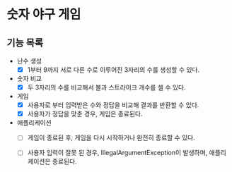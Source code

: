 # 숫자 야구 게임
## 기능 목록
 - 난수 생성
   - [x] 1부터 9까지 서로 다른 수로 이루어진 3자리의 수를 생성할 수 있다.
 - 숫자 비교
   - [x] 두 3자리의 수를 비교해서 볼과 스트라이크 개수를 셀 수 있다.
 - 게임
   - [x] 사용자로 부터 입력받은 수와 정답을 비교해 결과를 반환할 수 있다.
   - [x] 사용자가 정답을 맞춘 경우, 게임은 종료된다.
 - 애플리케이션
   - [ ] 게임이 종료된 후, 게임을 다시 시작하거나 완전히 종료할 수 있다.
   - [ ] 사용자 입력이 잘못 된 경우, IllegalArgumentException이 발생하며, 애플리케이션은 종료된다.

